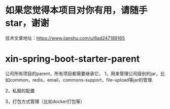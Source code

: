 # 如果您觉得本项目对你有用，请随手star，谢谢
技术文章地址：https://www.jianshu.com/u/6ad247189165

# xin-spring-boot-starter-parent
公司所有项目的parent，所有项目都需要继承它，
1，用来管理公司级别的jar，比如common，redis，email，commons-support，file-upload等jar的管理.

2，私服的配置

3，打包方式管理（比如docker打包等）
